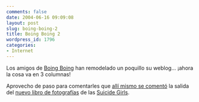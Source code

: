```yaml
---
comments: false
date: 2004-06-16 09:09:08
layout: post
slug: boing-boing-2
title: Boing Boing 2
wordpress_id: 1796
categories:
- Internet
---
```


Los amigos de [Boing Boing](http://boingboing.net/) han remodelado un poquillo su weblog… ¡ahora la cosa va en 3 columnas!





Aprovecho de paso para comentarles que [allí mismo se comentó](http://www.boingboing.net/2004/06/15/collaborative_open_t.html) la salida del [nuevo libro  de fotografías](http://www.amazon.com/exec/obidos/ASIN/1932595031/qid%3D1087260829/sr%3D2-1/ref%3Dsr%5F2%5F1/102-8368530-5369715) de las [Suicide Girls](http://suicidegirls.com/).

 




 

